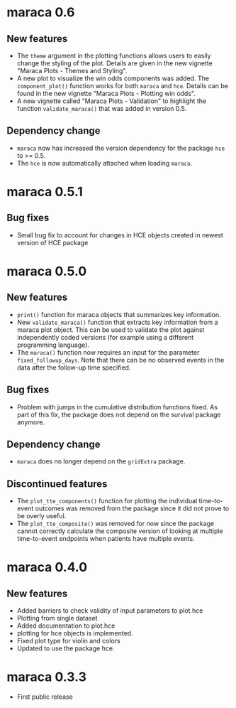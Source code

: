 # maraca 0.6

## New features

- The `theme` argument in the plotting functions allows users to easily change the
  styling of the plot. Details are given in the new vignette
  "Maraca Plots - Themes and Styling".
- A new plot to visualize the win odds components was added. The `component_plot()`
  function works for both `maraca` and `hce`. Details can be found in the new
  vignette "Maraca Plots - Plotting win odds".
- A new vignette called "Maraca Plots - Validation" to highlight the function
  `validate_maraca()` that was added in version 0.5.

## Dependency change

- `maraca` now has increased the version dependency for the package `hce`
  to >= 0.5.
- The `hce` is now automatically attached when loading `maraca`.

# maraca 0.5.1

## Bug fixes

- Small bug fix to account for changes in HCE objects created in newest
  version of HCE package

# maraca 0.5.0

## New features

- `print()` function for maraca objects that summarizes key information.
- New `validate_maraca()` function that extracts key information from a maraca
  plot object. This can be used to validate the plot against independently coded
  versions (for example using a different programming language).
- The `maraca()` function now requires an input for the parameter
  `fixed_followup_days`. Note that there can be no observed events in the
  data after the follow-up time specified.

## Bug fixes

- Problem with jumps in the cumulative distribution functions fixed. As part
  of this fix, the package does not depend on the survival package anymore.

## Dependency change

- `maraca` does no longer depend on the `gridExtra` package.

## Discontinued features

- The `plot_tte_components()` function for plotting the individual time-to-event
  outcomes was removed from the package since it did not prove to be overly
  useful.
- The `plot_tte_composite()` was removed for now since the package cannot correctly
  calculate the composite version of looking at multiple time-to-event endpoints when
  patients have multiple events.

# maraca 0.4.0

## New features

- Added barriers to check validity of input parameters to plot.hce
- Plotting from single dataset
- Added documentation to plot.hce
- plotting for hce objects is implemented.
- Fixed plot type for violin and colors
- Updated to use the package hce.

# maraca 0.3.3

- First public release
